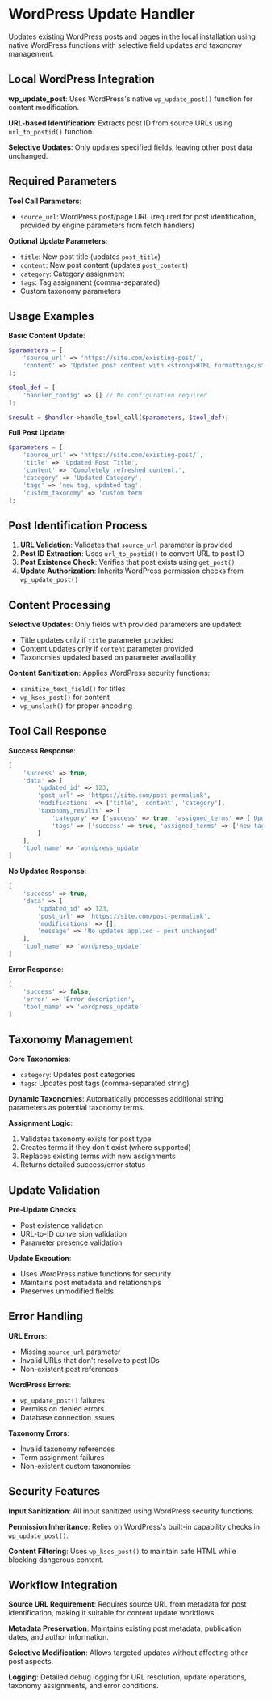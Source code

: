 # WordPress Update Handler

Updates existing WordPress posts and pages in the local installation using native WordPress functions with selective field updates and taxonomy management.

## Local WordPress Integration

**wp_update_post**: Uses WordPress's native `wp_update_post()` function for content modification.

**URL-based Identification**: Extracts post ID from source URLs using `url_to_postid()` function.

**Selective Updates**: Only updates specified fields, leaving other post data unchanged.

## Required Parameters

**Tool Call Parameters**:
- `source_url`: WordPress post/page URL (required for post identification, provided by engine parameters from fetch handlers)

**Optional Update Parameters**:
- `title`: New post title (updates `post_title`)
- `content`: New post content (updates `post_content`)  
- `category`: Category assignment
- `tags`: Tag assignment (comma-separated)
- Custom taxonomy parameters

## Usage Examples

**Basic Content Update**:
```php
$parameters = [
    'source_url' => 'https://site.com/existing-post/',
    'content' => 'Updated post content with <strong>HTML formatting</strong>.'
];

$tool_def = [
    'handler_config' => [] // No configuration required
];

$result = $handler->handle_tool_call($parameters, $tool_def);
```

**Full Post Update**:
```php
$parameters = [
    'source_url' => 'https://site.com/existing-post/',
    'title' => 'Updated Post Title',
    'content' => 'Completely refreshed content.',
    'category' => 'Updated Category',
    'tags' => 'new tag, updated tag',
    'custom_taxonomy' => 'custom term'
];
```

## Post Identification Process

1. **URL Validation**: Validates that `source_url` parameter is provided
2. **Post ID Extraction**: Uses `url_to_postid()` to convert URL to post ID
3. **Post Existence Check**: Verifies that post exists using `get_post()`
4. **Update Authorization**: Inherits WordPress permission checks from `wp_update_post()`

## Content Processing

**Selective Updates**: Only fields with provided parameters are updated:
- Title updates only if `title` parameter provided
- Content updates only if `content` parameter provided
- Taxonomies updated based on parameter availability

**Content Sanitization**: Applies WordPress security functions:
- `sanitize_text_field()` for titles
- `wp_kses_post()` for content
- `wp_unslash()` for proper encoding

## Tool Call Response

**Success Response**:
```php
[
    'success' => true,
    'data' => [
        'updated_id' => 123,
        'post_url' => 'https://site.com/post-permalink',
        'modifications' => ['title', 'content', 'category'],
        'taxonomy_results' => [
            'category' => ['success' => true, 'assigned_terms' => ['Updated Category']],
            'tags' => ['success' => true, 'assigned_terms' => ['new tag', 'updated tag']]
        ]
    ],
    'tool_name' => 'wordpress_update'
]
```

**No Updates Response**:
```php
[
    'success' => true,
    'data' => [
        'updated_id' => 123,
        'post_url' => 'https://site.com/post-permalink',
        'modifications' => [],
        'message' => 'No updates applied - post unchanged'
    ],
    'tool_name' => 'wordpress_update'
]
```

**Error Response**:
```php
[
    'success' => false,
    'error' => 'Error description',
    'tool_name' => 'wordpress_update'
]
```

## Taxonomy Management

**Core Taxonomies**:
- `category`: Updates post categories
- `tags`: Updates post tags (comma-separated string)

**Dynamic Taxonomies**: Automatically processes additional string parameters as potential taxonomy terms.

**Assignment Logic**:
1. Validates taxonomy exists for post type
2. Creates terms if they don't exist (where supported)
3. Replaces existing terms with new assignments
4. Returns detailed success/error status

## Update Validation

**Pre-Update Checks**:
- Post existence validation
- URL-to-ID conversion validation
- Parameter presence validation

**Update Execution**:
- Uses WordPress native functions for security
- Maintains post metadata and relationships
- Preserves unmodified fields

## Error Handling

**URL Errors**:
- Missing `source_url` parameter
- Invalid URLs that don't resolve to post IDs
- Non-existent post references

**WordPress Errors**:
- `wp_update_post()` failures
- Permission denied errors
- Database connection issues

**Taxonomy Errors**:
- Invalid taxonomy references
- Term assignment failures
- Non-existent custom taxonomies

## Security Features

**Input Sanitization**: All input sanitized using WordPress security functions.

**Permission Inheritance**: Relies on WordPress's built-in capability checks in `wp_update_post()`.

**Content Filtering**: Uses `wp_kses_post()` to maintain safe HTML while blocking dangerous content.

## Workflow Integration

**Source URL Requirement**: Requires source URL from metadata for post identification, making it suitable for content update workflows.

**Metadata Preservation**: Maintains existing post metadata, publication dates, and author information.

**Selective Modification**: Allows targeted updates without affecting other post aspects.

**Logging**: Detailed debug logging for URL resolution, update operations, taxonomy assignments, and error conditions.